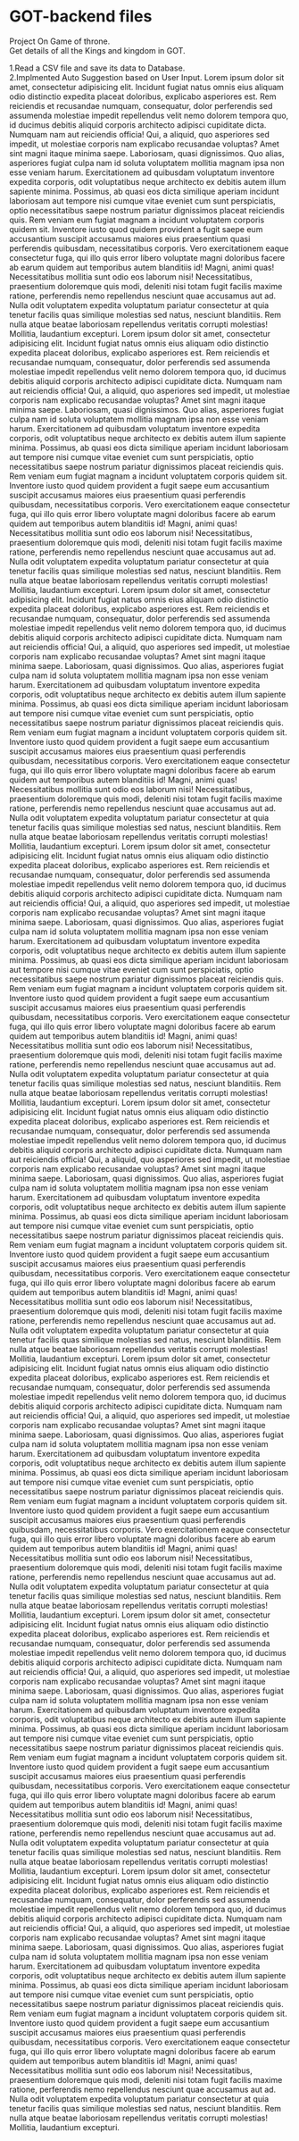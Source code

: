 # GOT-backend files

Project On Game of throne.</br>
Get details of all the Kings and kingdom in GOT.

1.Read a CSV file and save its data to Database.</br>
2.Implmented Auto Suggestion based on User Input.
      Lorem ipsum dolor sit amet, consectetur adipisicing elit. Incidunt fugiat natus omnis eius aliquam odio distinctio expedita placeat doloribus, explicabo asperiores est. Rem reiciendis et recusandae numquam, consequatur, dolor perferendis sed assumenda molestiae impedit repellendus velit nemo dolorem tempora quo, id ducimus debitis aliquid corporis architecto adipisci cupiditate dicta. Numquam nam aut reiciendis officia! Qui, a aliquid, quo asperiores sed impedit, ut molestiae corporis nam explicabo recusandae voluptas? Amet sint magni itaque minima saepe. Laboriosam, quasi dignissimos. Quo alias, asperiores fugiat culpa nam id soluta voluptatem mollitia magnam ipsa non esse veniam harum. Exercitationem ad quibusdam voluptatum inventore expedita corporis, odit voluptatibus neque architecto ex debitis autem illum sapiente minima. Possimus, ab quasi eos dicta similique aperiam incidunt laboriosam aut tempore nisi cumque vitae eveniet cum sunt perspiciatis, optio necessitatibus saepe nostrum pariatur dignissimos placeat reiciendis quis. Rem veniam eum fugiat magnam a incidunt voluptatem corporis quidem sit. Inventore iusto quod quidem provident a fugit saepe eum accusantium suscipit accusamus maiores eius praesentium quasi perferendis quibusdam, necessitatibus corporis. Vero exercitationem eaque consectetur fuga, qui illo quis error libero voluptate magni doloribus facere ab earum quidem aut temporibus autem blanditiis id! Magni, animi quas! Necessitatibus mollitia sunt odio eos laborum nisi! Necessitatibus, praesentium doloremque quis modi, deleniti nisi totam fugit facilis maxime ratione, perferendis nemo repellendus nesciunt quae accusamus aut ad. Nulla odit voluptatem expedita voluptatum pariatur consectetur at quia tenetur facilis quas similique molestias sed natus, nesciunt blanditiis. Rem nulla atque beatae laboriosam repellendus veritatis corrupti molestias! Mollitia, laudantium excepturi.
      Lorem ipsum dolor sit amet, consectetur adipisicing elit. Incidunt fugiat natus omnis eius aliquam odio distinctio expedita placeat doloribus, explicabo asperiores est. Rem reiciendis et recusandae numquam, consequatur, dolor perferendis sed assumenda molestiae impedit repellendus velit nemo dolorem tempora quo, id ducimus debitis aliquid corporis architecto adipisci cupiditate dicta. Numquam nam aut reiciendis officia! Qui, a aliquid, quo asperiores sed impedit, ut molestiae corporis nam explicabo recusandae voluptas? Amet sint magni itaque minima saepe. Laboriosam, quasi dignissimos. Quo alias, asperiores fugiat culpa nam id soluta voluptatem mollitia magnam ipsa non esse veniam harum. Exercitationem ad quibusdam voluptatum inventore expedita corporis, odit voluptatibus neque architecto ex debitis autem illum sapiente minima. Possimus, ab quasi eos dicta similique aperiam incidunt laboriosam aut tempore nisi cumque vitae eveniet cum sunt perspiciatis, optio necessitatibus saepe nostrum pariatur dignissimos placeat reiciendis quis. Rem veniam eum fugiat magnam a incidunt voluptatem corporis quidem sit. Inventore iusto quod quidem provident a fugit saepe eum accusantium suscipit accusamus maiores eius praesentium quasi perferendis quibusdam, necessitatibus corporis. Vero exercitationem eaque consectetur fuga, qui illo quis error libero voluptate magni doloribus facere ab earum quidem aut temporibus autem blanditiis id! Magni, animi quas! Necessitatibus mollitia sunt odio eos laborum nisi! Necessitatibus, praesentium doloremque quis modi, deleniti nisi totam fugit facilis maxime ratione, perferendis nemo repellendus nesciunt quae accusamus aut ad. Nulla odit voluptatem expedita voluptatum pariatur consectetur at quia tenetur facilis quas similique molestias sed natus, nesciunt blanditiis. Rem nulla atque beatae laboriosam repellendus veritatis corrupti molestias! Mollitia, laudantium excepturi.
      Lorem ipsum dolor sit amet, consectetur adipisicing elit. Incidunt fugiat natus omnis eius aliquam odio distinctio expedita placeat doloribus, explicabo asperiores est. Rem reiciendis et recusandae numquam, consequatur, dolor perferendis sed assumenda molestiae impedit repellendus velit nemo dolorem tempora quo, id ducimus debitis aliquid corporis architecto adipisci cupiditate dicta. Numquam nam aut reiciendis officia! Qui, a aliquid, quo asperiores sed impedit, ut molestiae corporis nam explicabo recusandae voluptas? Amet sint magni itaque minima saepe. Laboriosam, quasi dignissimos. Quo alias, asperiores fugiat culpa nam id soluta voluptatem mollitia magnam ipsa non esse veniam harum. Exercitationem ad quibusdam voluptatum inventore expedita corporis, odit voluptatibus neque architecto ex debitis autem illum sapiente minima. Possimus, ab quasi eos dicta similique aperiam incidunt laboriosam aut tempore nisi cumque vitae eveniet cum sunt perspiciatis, optio necessitatibus saepe nostrum pariatur dignissimos placeat reiciendis quis. Rem veniam eum fugiat magnam a incidunt voluptatem corporis quidem sit. Inventore iusto quod quidem provident a fugit saepe eum accusantium suscipit accusamus maiores eius praesentium quasi perferendis quibusdam, necessitatibus corporis. Vero exercitationem eaque consectetur fuga, qui illo quis error libero voluptate magni doloribus facere ab earum quidem aut temporibus autem blanditiis id! Magni, animi quas! Necessitatibus mollitia sunt odio eos laborum nisi! Necessitatibus, praesentium doloremque quis modi, deleniti nisi totam fugit facilis maxime ratione, perferendis nemo repellendus nesciunt quae accusamus aut ad. Nulla odit voluptatem expedita voluptatum pariatur consectetur at quia tenetur facilis quas similique molestias sed natus, nesciunt blanditiis. Rem nulla atque beatae laboriosam repellendus veritatis corrupti molestias! Mollitia, laudantium excepturi.
      Lorem ipsum dolor sit amet, consectetur adipisicing elit. Incidunt fugiat natus omnis eius aliquam odio distinctio expedita placeat doloribus, explicabo asperiores est. Rem reiciendis et recusandae numquam, consequatur, dolor perferendis sed assumenda molestiae impedit repellendus velit nemo dolorem tempora quo, id ducimus debitis aliquid corporis architecto adipisci cupiditate dicta. Numquam nam aut reiciendis officia! Qui, a aliquid, quo asperiores sed impedit, ut molestiae corporis nam explicabo recusandae voluptas? Amet sint magni itaque minima saepe. Laboriosam, quasi dignissimos. Quo alias, asperiores fugiat culpa nam id soluta voluptatem mollitia magnam ipsa non esse veniam harum. Exercitationem ad quibusdam voluptatum inventore expedita corporis, odit voluptatibus neque architecto ex debitis autem illum sapiente minima. Possimus, ab quasi eos dicta similique aperiam incidunt laboriosam aut tempore nisi cumque vitae eveniet cum sunt perspiciatis, optio necessitatibus saepe nostrum pariatur dignissimos placeat reiciendis quis. Rem veniam eum fugiat magnam a incidunt voluptatem corporis quidem sit. Inventore iusto quod quidem provident a fugit saepe eum accusantium suscipit accusamus maiores eius praesentium quasi perferendis quibusdam, necessitatibus corporis. Vero exercitationem eaque consectetur fuga, qui illo quis error libero voluptate magni doloribus facere ab earum quidem aut temporibus autem blanditiis id! Magni, animi quas! Necessitatibus mollitia sunt odio eos laborum nisi! Necessitatibus, praesentium doloremque quis modi, deleniti nisi totam fugit facilis maxime ratione, perferendis nemo repellendus nesciunt quae accusamus aut ad. Nulla odit voluptatem expedita voluptatum pariatur consectetur at quia tenetur facilis quas similique molestias sed natus, nesciunt blanditiis. Rem nulla atque beatae laboriosam repellendus veritatis corrupti molestias! Mollitia, laudantium excepturi.
      Lorem ipsum dolor sit amet, consectetur adipisicing elit. Incidunt fugiat natus omnis eius aliquam odio distinctio expedita placeat doloribus, explicabo asperiores est. Rem reiciendis et recusandae numquam, consequatur, dolor perferendis sed assumenda molestiae impedit repellendus velit nemo dolorem tempora quo, id ducimus debitis aliquid corporis architecto adipisci cupiditate dicta. Numquam nam aut reiciendis officia! Qui, a aliquid, quo asperiores sed impedit, ut molestiae corporis nam explicabo recusandae voluptas? Amet sint magni itaque minima saepe. Laboriosam, quasi dignissimos. Quo alias, asperiores fugiat culpa nam id soluta voluptatem mollitia magnam ipsa non esse veniam harum. Exercitationem ad quibusdam voluptatum inventore expedita corporis, odit voluptatibus neque architecto ex debitis autem illum sapiente minima. Possimus, ab quasi eos dicta similique aperiam incidunt laboriosam aut tempore nisi cumque vitae eveniet cum sunt perspiciatis, optio necessitatibus saepe nostrum pariatur dignissimos placeat reiciendis quis. Rem veniam eum fugiat magnam a incidunt voluptatem corporis quidem sit. Inventore iusto quod quidem provident a fugit saepe eum accusantium suscipit accusamus maiores eius praesentium quasi perferendis quibusdam, necessitatibus corporis. Vero exercitationem eaque consectetur fuga, qui illo quis error libero voluptate magni doloribus facere ab earum quidem aut temporibus autem blanditiis id! Magni, animi quas! Necessitatibus mollitia sunt odio eos laborum nisi! Necessitatibus, praesentium doloremque quis modi, deleniti nisi totam fugit facilis maxime ratione, perferendis nemo repellendus nesciunt quae accusamus aut ad. Nulla odit voluptatem expedita voluptatum pariatur consectetur at quia tenetur facilis quas similique molestias sed natus, nesciunt blanditiis. Rem nulla atque beatae laboriosam repellendus veritatis corrupti molestias! Mollitia, laudantium excepturi.
      Lorem ipsum dolor sit amet, consectetur adipisicing elit. Incidunt fugiat natus omnis eius aliquam odio distinctio expedita placeat doloribus, explicabo asperiores est. Rem reiciendis et recusandae numquam, consequatur, dolor perferendis sed assumenda molestiae impedit repellendus velit nemo dolorem tempora quo, id ducimus debitis aliquid corporis architecto adipisci cupiditate dicta. Numquam nam aut reiciendis officia! Qui, a aliquid, quo asperiores sed impedit, ut molestiae corporis nam explicabo recusandae voluptas? Amet sint magni itaque minima saepe. Laboriosam, quasi dignissimos. Quo alias, asperiores fugiat culpa nam id soluta voluptatem mollitia magnam ipsa non esse veniam harum. Exercitationem ad quibusdam voluptatum inventore expedita corporis, odit voluptatibus neque architecto ex debitis autem illum sapiente minima. Possimus, ab quasi eos dicta similique aperiam incidunt laboriosam aut tempore nisi cumque vitae eveniet cum sunt perspiciatis, optio necessitatibus saepe nostrum pariatur dignissimos placeat reiciendis quis. Rem veniam eum fugiat magnam a incidunt voluptatem corporis quidem sit. Inventore iusto quod quidem provident a fugit saepe eum accusantium suscipit accusamus maiores eius praesentium quasi perferendis quibusdam, necessitatibus corporis. Vero exercitationem eaque consectetur fuga, qui illo quis error libero voluptate magni doloribus facere ab earum quidem aut temporibus autem blanditiis id! Magni, animi quas! Necessitatibus mollitia sunt odio eos laborum nisi! Necessitatibus, praesentium doloremque quis modi, deleniti nisi totam fugit facilis maxime ratione, perferendis nemo repellendus nesciunt quae accusamus aut ad. Nulla odit voluptatem expedita voluptatum pariatur consectetur at quia tenetur facilis quas similique molestias sed natus, nesciunt blanditiis. Rem nulla atque beatae laboriosam repellendus veritatis corrupti molestias! Mollitia, laudantium excepturi.
      Lorem ipsum dolor sit amet, consectetur adipisicing elit. Incidunt fugiat natus omnis eius aliquam odio distinctio expedita placeat doloribus, explicabo asperiores est. Rem reiciendis et recusandae numquam, consequatur, dolor perferendis sed assumenda molestiae impedit repellendus velit nemo dolorem tempora quo, id ducimus debitis aliquid corporis architecto adipisci cupiditate dicta. Numquam nam aut reiciendis officia! Qui, a aliquid, quo asperiores sed impedit, ut molestiae corporis nam explicabo recusandae voluptas? Amet sint magni itaque minima saepe. Laboriosam, quasi dignissimos. Quo alias, asperiores fugiat culpa nam id soluta voluptatem mollitia magnam ipsa non esse veniam harum. Exercitationem ad quibusdam voluptatum inventore expedita corporis, odit voluptatibus neque architecto ex debitis autem illum sapiente minima. Possimus, ab quasi eos dicta similique aperiam incidunt laboriosam aut tempore nisi cumque vitae eveniet cum sunt perspiciatis, optio necessitatibus saepe nostrum pariatur dignissimos placeat reiciendis quis. Rem veniam eum fugiat magnam a incidunt voluptatem corporis quidem sit. Inventore iusto quod quidem provident a fugit saepe eum accusantium suscipit accusamus maiores eius praesentium quasi perferendis quibusdam, necessitatibus corporis. Vero exercitationem eaque consectetur fuga, qui illo quis error libero voluptate magni doloribus facere ab earum quidem aut temporibus autem blanditiis id! Magni, animi quas! Necessitatibus mollitia sunt odio eos laborum nisi! Necessitatibus, praesentium doloremque quis modi, deleniti nisi totam fugit facilis maxime ratione, perferendis nemo repellendus nesciunt quae accusamus aut ad. Nulla odit voluptatem expedita voluptatum pariatur consectetur at quia tenetur facilis quas similique molestias sed natus, nesciunt blanditiis. Rem nulla atque beatae laboriosam repellendus veritatis corrupti molestias! Mollitia, laudantium excepturi.
      Lorem ipsum dolor sit amet, consectetur adipisicing elit. Incidunt fugiat natus omnis eius aliquam odio distinctio expedita placeat doloribus, explicabo asperiores est. Rem reiciendis et recusandae numquam, consequatur, dolor perferendis sed assumenda molestiae impedit repellendus velit nemo dolorem tempora quo, id ducimus debitis aliquid corporis architecto adipisci cupiditate dicta. Numquam nam aut reiciendis officia! Qui, a aliquid, quo asperiores sed impedit, ut molestiae corporis nam explicabo recusandae voluptas? Amet sint magni itaque minima saepe. Laboriosam, quasi dignissimos. Quo alias, asperiores fugiat culpa nam id soluta voluptatem mollitia magnam ipsa non esse veniam harum. Exercitationem ad quibusdam voluptatum inventore expedita corporis, odit voluptatibus neque architecto ex debitis autem illum sapiente minima. Possimus, ab quasi eos dicta similique aperiam incidunt laboriosam aut tempore nisi cumque vitae eveniet cum sunt perspiciatis, optio necessitatibus saepe nostrum pariatur dignissimos placeat reiciendis quis. Rem veniam eum fugiat magnam a incidunt voluptatem corporis quidem sit. Inventore iusto quod quidem provident a fugit saepe eum accusantium suscipit accusamus maiores eius praesentium quasi perferendis quibusdam, necessitatibus corporis. Vero exercitationem eaque consectetur fuga, qui illo quis error libero voluptate magni doloribus facere ab earum quidem aut temporibus autem blanditiis id! Magni, animi quas! Necessitatibus mollitia sunt odio eos laborum nisi! Necessitatibus, praesentium doloremque quis modi, deleniti nisi totam fugit facilis maxime ratione, perferendis nemo repellendus nesciunt quae accusamus aut ad. Nulla odit voluptatem expedita voluptatum pariatur consectetur at quia tenetur facilis quas similique molestias sed natus, nesciunt blanditiis. Rem nulla atque beatae laboriosam repellendus veritatis corrupti molestias! Mollitia, laudantium excepturi.
